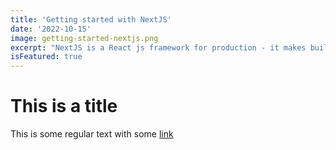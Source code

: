 ```yaml
---
title: 'Getting started with NextJS'
date: '2022-10-15'
image: getting-started-nextjs.png
excerpt: "NextJS is a React js framework for production - it makes building fullstack React apps and sites a breeze and ships with built-in SSR."
isFeatured: true
---
```


# This is a title

This is some regular text with some [link](https://google.com)